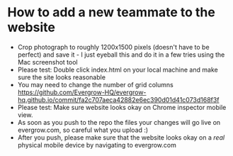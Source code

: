 # How to add a new teammate to the website
- Crop photograph to roughly 1200x1500 pixels (doesn't have to be perfect) and save it - I just eyeball this and do it in a few tries using the Mac screenshot tool
- Please test: Double click index.html on your local machine and make sure the site looks reasonable
- You may need to change the number of grid columns https://github.com/Evergrow-HQ/evergrow-hq.github.io/commit/fa2c707aeca42882e6ec390d01d41c073d168f3f
- Please test: Make sure website looks okay on Chrome inspector mobile view.
- As soon as you push to the repo the files your changes will go live on evergrow.com, so careful what you upload :)
- After you push, please make sure that the website looks okay on a *real* physical mobile device by navigating to evergrow.com